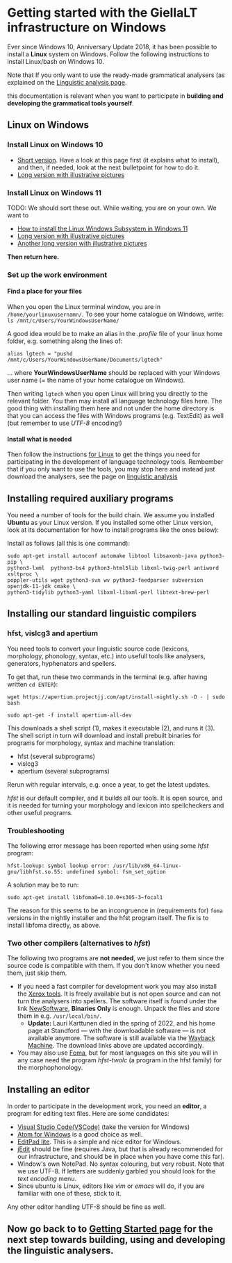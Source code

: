 # Getting started with the GiellaLT infrastructure on Windows

Ever since Windows 10, Anniversary Update 2018, it has been possible to install a **Linux** system on Windows. Follow the following instructions to install Linux/bash on Windows 10.

Note that If you only want to use the ready-made grammatical analysers (as explained on the [Linguistic analysis page](ling/LinguisticAnalysis.html).

this documentation is relevant when you want to participate in **building and developing the grammatical tools yourself**.

## Linux on Windows

### Install Linux on Windows 10

- [Short version](InstallingLinuxOnWindows.html). Have a look at this page first (it explains what to install), and then, if needed, look at the next bulletpoint for how to do it.
- [Long version with illustrative pictures](https://www.howtogeek.com/249966/how-to-install-and-use-the-linux-bash-shell-on-windows-10/)

### Install Linux on Windows 11

TODO: We should sort these out. While waiting, you are on your own. We want to

- [How to install the Linux Windows Subsystem in Windows 11](https://techcommunity.microsoft.com/t5/windows-11/how-to-install-the-linux-windows-subsystem-in-windows-11/m-p/2701207)
- [Long version with illustrative pictures](https://www.makeuseof.com/windows-11-install-run-bash/)
- [Another long version with illustrative pictures](https://www.howtogeek.com/790062/how-to-install-bash-on-windows-11/)

**Then return here.**

### Set up the work environment

#### Find a place for your files

When you open the Linux terminal window, you are in `/home/yourlinuxusernamn/`. To see your home catalogue on Windows, write: `ls /mnt/c/Users/YourWindowsUserName/`

A good idea would be to make an alias in the _.profile_ file of your linux home folder, e.g. something along the lines of:

```
alias lgtech = "pushd /mnt/c/Users/YourWindowsUserName/Documents/lgtech"
```

... where **YourWindowsUserName** should be replaced with your Windows user name (= the name of your home catalogue on Windows).

Then writing `lgtech` when you open Linux will bring you directly to the relevant folder. You then may install all language technology files here. The good thing with installing them here and not under the home directory is that you can access the files with Windows programs (e.g. TextEdit) as well (but remember to use _UTF-8_ encoding!)

#### Install what is needed

Then follow the instructions [for Linux](GettingStartedOnLinux.html) to
get the things you need for participating in the development of
language technology tools. Rembember that if you only want to use the tools, you may stop here and instead just download the analysers, see the page on [linguistic analysis](https://giellalt.uit.no/ling/LinguisticAnalysis.html)

## Installing required auxiliary programs

You need a number of tools for the build chain. We assume you installed **Ubuntu** as your Linux version. If you installed some other Linux version, look at its documentation for how to install programs like the ones below):

Install as follows (all this is one command):

```
sudo apt-get install autoconf automake libtool libsaxonb-java python3-pip \
python3-lxml  python3-bs4 python3-html5lib libxml-twig-perl antiword xsltproc \
poppler-utils wget python3-svn wv python3-feedparser subversion openjdk-11-jdk cmake \
python3-tidylib python3-yaml libxml-libxml-perl libtext-brew-perl
```

## Installing our standard linguistic compilers

### hfst, vislcg3 and apertium

You need tools to convert your linguistic source code (lexicons, morphology,
phonology, syntax, etc.) into usefull tools like analysers, generators,
hyphenators and spellers.

To get that, run these two commands in the terminal (e.g. after having written `cd ENTER`):

```
wget https://apertium.projectjj.com/apt/install-nightly.sh -O - | sudo bash

sudo apt-get -f install apertium-all-dev
```

This downloads a shell script (1), makes it executable (2), and runs it (3). The shell script in turn will download and install prebuilt binaries for programs for morphology, syntax and machine translation:

- hfst (several subprograms)
- vislcg3
- apertium (several subprograms)

Rerun with regular intervals, e.g. once a year, to get the latest updates.

_hfst_ is our default compiler, and it builds all our tools. It is open source, and it is needed for turning your morphology and lexicon into spellcheckers and other useful programs.

### Troubleshooting

The following error message has been reported when using some _hfst_ program:

```
hfst-lookup: symbol lookup error: /usr/lib/x86_64-linux-gnu/libhfst.so.55: undefined symbol: fsm_set_option
```

A solution may be to run:

```
sudo apt-get install libfoma0=0.10.0+s305-3~focal1
```

The reason for this seems to be an incongruence in (requirements for) `foma` versions in the nightly installer and the hfst program itself. The fix is to install libfoma directly, as above.

### Two other compilers (alternatives to _hfst_)

The following two programs are **not needed**, we just refer to them since the source code is compatible with them. If you don't know whether you need them, just skip them.

- If you need a fast compiler for development work you may also install the [Xerox tools](https://web.archive.org/web/20220303052838/https://web.stanford.edu/~laurik/fsmbook/home.html).
  It is freely available but is not open source and can not turn the analysers into spellers. The software itself is found under the link
  [NewSoftware](https://web.archive.org/web/20220303052838/https://web.stanford.edu/~laurik/.book2software/),
  **Binaries Only** is enough. Unpack the files and store them in e.g.
  `/usr/local/bin/`.
  - **Update:** Lauri Karttunen died in the spring of 2022, and his home page at Standford — with the downloadable software — is not available anymore. The software is still available via the [Wayback Machine](https://web.archive.org). The download links above are updated accordingly.
- You may also use [Foma](https://fomafst.github.io/), but for most languages on this site you will in any case need the program _hfst-twolc_ (a program in the hfst family) for the morphophonology.

## Installing an editor

In order to participate in the development work, you need an
**editor**, a program for editing text files. Here are some candidates:

- [Visual Studio Code(VSCode)](https://code.visualstudio.com/download) (take the version for Windows)
- [Atom for Windows](http://atom.io) is a good choice as well.
- [EditPad lite](https://www.editpadlite.com/). This is a simple and nice editor for Windows.
- [jEdit](http://www.jedit.org) should be fine (requires
  Java, but that is already recommended for our infrastructure, and
  should be in place when you have come this far).
- Window's own NotePad. No syntax colouring, but very robust. Note that we use UTF-8. If letters are suddenly garbled you should look for the _text encoding_ menu.
- Since ubuntu is Linux, editors like _vim_ or _emacs_ will do, if you are familiar with one of these, stick to it.

Any other editor handling UTF-8 should be fine as well.

## Now go back to to [Getting Started page](GettingStarted.html) for the next step towards building, using and developing the linguistic analysers.
